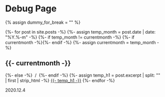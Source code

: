 # Debug Page

{% assign dummy_for_break = "" %}

{%- for post in site.posts -%}
    {%- assign temp_month = post.date | date: "%Y.%-m" -%}
    {%- if temp_month != currentmonth -%}
      {%- if currentmonth -%}</div>{%- endif -%}
      {%- assign currentmonth = temp_month -%}
      <h2 class="month">{{- currentmonth -}}</h2><div class="posts">
    {%- else -%}
      &nbsp;<span class="understatement">/</span>&nbsp;
    {%- endif -%}
    {%- assign temp_h1 = post.excerpt | split: "</h1>" | first | strip_html -%}
    <a href="{{-post.url-}}">{{- temp_h1 -}}</a>
{%- endfor -%}</div>

2020.12.4
